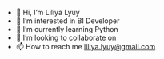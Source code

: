 - 👋 Hi, I’m Liliya Lyuy
- 👀 I’m interested in BI Developer
- 🌱 I’m currently learning Python
- 💞️ I’m looking to collaborate on 
- 📫 How to reach me liliya.lyuy@gmail.com

<!---
fasy2012/fasy2012 is a ✨ special ✨ repository because its `README.md` (this file) appears on your GitHub profile.
You can click the Preview link to take a look at your changes.
--->
